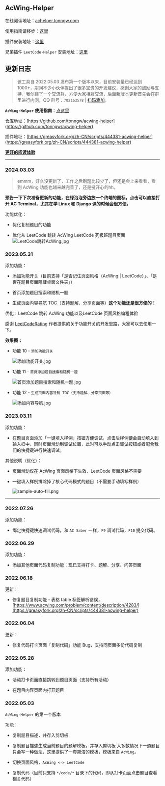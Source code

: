 ## AcWing-Helper

在线阅读地址：[achelper.tonngw.com](https://achelper.tonngw.com)

使用指南请移步：[这里](https://www.acwing.com/blog/content/20319/)

插件安装地址：[这里](https://greasyfork.org/zh-CN/scripts/444381-acwing-helper)

兄弟插件 `LeetCode-Helper` 安装地址：[这里](https://greasyfork.org/zh-CN/scripts/444408-leetcode-helper)

## 更新日志

> 该工具自 2022.05.03 发布第一个版本以来，目前安装量已经达到 1000+，期间不少小伙伴提出了很多宝贵的开发建议，感谢大家的鼓励与支持，我创建了一个交流群，方便大家相互交流，后面新版本更新首先会在群里进行内测，QQ 群号：`702163578` | [扫码添加](https://cdn.acwing.com/media/article/image/2023/03/11/52520_ef823a08bf-group-qrcode.jpg)。

**`AcWing-Helper` 使用指南**：[点这里](https://www.acwing.com/blog/content/20319/)

仓库地址：[https://github.com/tonngw/acwing-helper](https://github.com/tonngw/acwing-helper)

插件地址：[https://greasyfork.org/zh-CN/scripts/444381-acwing-helper](https://greasyfork.org/zh-CN/scripts/444381-acwing-helper)

**[更好的阅读体验](https://achelper.tonngw.com/)**

---

### 2024.03.03

> emmm，好久没更新了，工作之后刷题比较少了，但还是会上来看看，看到 AcWing 功能也越来越完善了，还是挺开心的hh。

**预告一下下次准备更新的功能，在绿泡泡旁边放一个终端的图标，点击可以直接打开 AC Terminal，尤其在学 Linux 和 Django 课的时候会很方便。**

功能优化：

- 优化复制题目的功能

- 优化从 LeetCode 跳转 AcWing LeetCode 究极班题目页面
    ![LeetCode跳转AcWing.jpg](https://cdn.acwing.com/media/article/image/2024/03/03/52520_bb69bdc6d9-LeetCode跳转AcWing.jpg) 

### 2023.05.31

添加功能：

- 添加功能开关（目前支持「是否记住页面风格（AcWing | LeetCode）」、「是否在题目页面隐藏桌面文件夹」）

- 首页添加题目搜索和随机一题

- 生成页面内容导航 TOC（支持题解、分享页面等）**这个功能还是很方便的！**

优化：LeetCode 跳转 AcWing 功能以及LeetCode 页面风格编程体验


感谢 [LeetCodeRating](https://greasyfork.org/zh-CN/scripts/450890-leetcoderating-%E6%98%BE%E7%A4%BA%E5%8A%9B%E6%89%A3%E5%91%A8%E8%B5%9B%E9%9A%BE%E5%BA%A6%E5%88%86) 作者提供的关于功能开关的开发思路，大家可以去使用一下。

**效果图：**

- 功能 10 - `添加功能开关`

    ![添加功能开关.jpg](https://cdn.acwing.com/media/article/image/2023/05/31/52520_2803d2b5ff-添加功能开关.jpg) 

- 功能 11 - `首页添加题目搜索和随机一题`

    ![首页添加题目搜索和随机一题.jpg](https://cdn.acwing.com/media/article/image/2023/05/31/52520_2df8e25cff-首页添加题目搜索和随机一题.jpg) 

- 功能 12 - `生成页面内容导航 TOC（支持题解、分享页面等）`

    ![添加内容导航.jpg](https://cdn.acwing.com/media/article/image/2023/05/31/52520_34273769ff-添加内容导航.jpg) 

### 2023.03.11

添加功能：

- 在题目页面添加「一键填入样例」按钮方便调试，点击后样例便会自动填入到输入框中，同时页面滑动到调试位置，此时可以手动点击调试按钮或者配合我们的快捷键进行快速调试。

其他说明（优化）：

- 页面滑动仅在 AcWing 页面风格下生效，LeetCode 页面风格不需要
- 一键填入样例排除掉了核心代码模式的题目（不需要手动填写样例）


  ![sample-auto-fill.png](https://cdn.acwing.com/media/article/image/2023/03/11/52520_b9f55ebebf-sample-auto-fill.png) 

---

### 2022.07.26

添加功能：

- 绑定快捷键快速调试代码，和 `AC Saber` 一样，`F9` 调试代码，`F10` 提交代码。

### 2022.06.29

添加功能：

- 添加其他页面代码复制功能：现已支持打卡、题解、分享、问答页面

### 2022.06.18

更新：

- 修复题目复制功能 - 表格 table 标签解析错误，[https://www.acwing.com/problem/content/description/4283/](https://greasyfork.org/zh-CN/scripts/444381-acwing-helper)

### 2022.06.04

更新：

- 修复代码打卡页面「复制代码」功能 Bug，支持同页面多份代码复制

### 2022.05.28

添加功能：

- 活动打卡页面直接跳转到题目页面（支持所有活动）

- 在题目内容页面内打开题目

### 2022.05.03

`AcWing-Helper` 的第一个版本

功能：

- 复制题目描述，并存入剪切板

- 复制题目描述生成当前题目的题解模板，并存入剪切板
    大多数情况下一道题目只会写一种做法，这里提供了一套简洁的模板，模板来自 `AcWing`。

- 切换页面风格，`AcWing <-> LeetCode`

- 复制代码（目前只支持 `*/code/*` 目录下的代码，即从打卡页面点击题目查看相关代码）